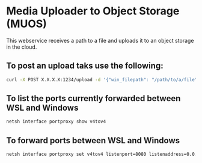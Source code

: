 # Media Uploader to Object Storage (MUOS)

This webservice receives a path to a file and uploads it to an object storage in the cloud.

## To post an upload taks use the following:
```bash
curl -X POST X.X.X.X:1234/upload -d '{"win_filepath": "/path/to/a/file"}'  -H 'Content-Type: application/json'
```

## To list the ports currently forwarded between WSL and Windows
```bash
netsh interface portproxy show v4tov4
```

## To forward ports between WSL and Windows
```bash
netsh interface portproxy set v4tov4 listenport=8080 listenaddress=0.0.0.0 connectport=8080 connectaddress=$(wsl hostname -I)
```
